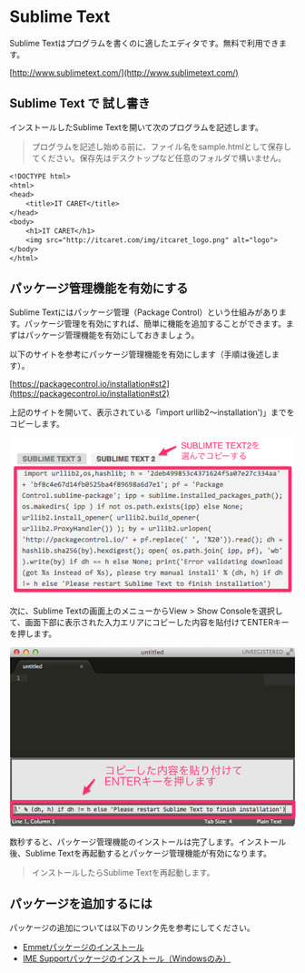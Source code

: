 

# Sublime Text

Sublime Textはプログラムを書くのに適したエディタです。無料で利用できます。

[http://www.sublimetext.com/](http://www.sublimetext.com/)


## Sublime Text で 試し書き

インストールしたSublime Textを開いて次のプログラムを記述します。

> プログラムを記述し始める前に、ファイル名をsample.htmlとして保存してください。保存先はデスクトップなど任意のフォルダで構いません。

```
<!DOCTYPE html>
<html>
<head>
	<title>IT CARET</title>
</head>
<body>
	<h1>IT CARET</h1>
	<img src="http://itcaret.com/img/itcaret_logo.png" alt="logo">
</body>
</html>
```


## パッケージ管理機能を有効にする

Sublime Textにはパッケージ管理（Package Control）という仕組みがあります。パッケージ管理を有効にすれば、簡単に機能を追加することができます。まずはパッケージ管理機能を有効にしておきましょう。

以下のサイトを参考にパッケージ管理機能を有効にします（手順は後述します）。

[https://packagecontrol.io/installation#st2](https://packagecontrol.io/installation#st2)


上記のサイトを開いて、表示されている「import urllib2〜installation')」までをコピーします。

![](./img/image0101.png)

次に、Sublime Textの画面上のメニューからView > Show Consoleを選択して、画面下部に表示された入力エリアにコピーした内容を貼付けてENTERキーを押します。

![](./img/image0102.png)

数秒すると、パッケージ管理機能のインストールは完了します。インストール後、Sublime Textを再起動するとパッケージ管理機能が有効になります。

> インストールしたらSublime Textを再起動します。

## パッケージを追加するには

パッケージの追加については以下のリンク先を参考にしてください。

+ [Emmetパッケージのインストール](https://github.com/murayama333/pg_docs/blob/master/editor/02sublime_emmet.md)
+ [IME Supportパッケージのインストール（Windowsのみ）](https://github.com/murayama333/pg_docs/blob/master/editor/03sublime_ime.md)
